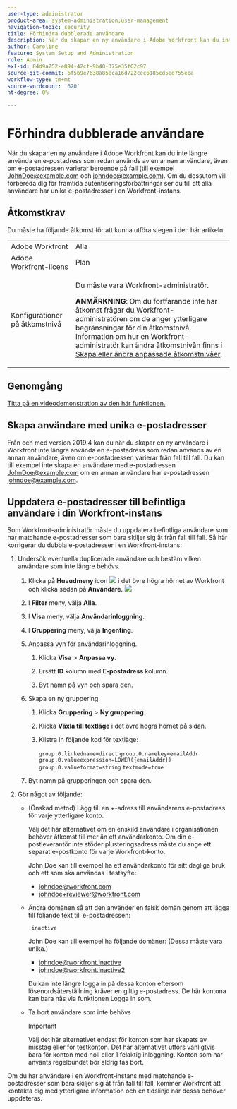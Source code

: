 ```yaml
---
user-type: administrator
product-area: system-administration;user-management
navigation-topic: security
title: Förhindra dubblerade användare
description: När du skapar en ny användare i Adobe Workfront kan du inte längre använda en e-postadress som redan används av en annan användare, även om e-postadressen varierar beroende på fall (till exempel JohnDoe@example.com och johndoe@example.com). Om du dessutom vill förbereda dig för framtida autentiseringsförbättringar ser du till att alla användare har unika e-postadresser i en Workfront-instans.
author: Caroline
feature: System Setup and Administration
role: Admin
exl-id: 84d9a752-e894-42cf-9b40-375e35f02c97
source-git-commit: 6f5b9e7638a85eca16d722cec6185cd5ed755eca
workflow-type: tm+mt
source-wordcount: '620'
ht-degree: 0%

---
```


# Förhindra dubblerade användare

När du skapar en ny användare i Adobe Workfront kan du inte längre använda en e-postadress som redan används av en annan användare, även om e-postadressen varierar beroende på fall (till exempel JohnDoe@example.com och johndoe@example.com). Om du dessutom vill förbereda dig för framtida autentiseringsförbättringar ser du till att alla användare har unika e-postadresser i en Workfront-instans.

## Åtkomstkrav

Du måste ha följande åtkomst för att kunna utföra stegen i den här artikeln:

<table style="table-layout:auto"> 
 <col> 
 <col> 
 <tbody> 
  <tr> 
   <td role="rowheader">Adobe Workfront</td> 
   <td>Alla</td> 
  </tr> 
  <tr> 
   <td role="rowheader">Adobe Workfront-licens</td> 
   <td>Plan</td> 
  </tr> 
  <tr> 
   <td role="rowheader">Konfigurationer på åtkomstnivå</td> 
   <td> <p>Du måste vara Workfront-administratör.</p> <p><b>ANMÄRKNING</b>: Om du fortfarande inte har åtkomst frågar du Workfront-administratören om de anger ytterligare begränsningar för din åtkomstnivå. Information om hur en Workfront-administratör kan ändra åtkomstnivån finns i <a href="../../../administration-and-setup/add-users/configure-and-grant-access/create-modify-access-levels.md" class="MCXref xref">Skapa eller ändra anpassade åtkomstnivåer</a>.</p> </td> 
  </tr> 
 </tbody> 
</table>

## Genomgång

<!--WRITER
<iframe class="vimeo-player_0" src="assets/371505632?" frameborder="0" allowfullscreen="1" width="560px" height="315px"></iframe>
-->

[Titta på en videodemonstration av den här funktionen.](https://vimeo.com/371505632/2e6938ce06)

## Skapa användare med unika e-postadresser

Från och med version 2019.4 kan du när du skapar en ny användare i Workfront inte längre använda en e-postadress som redan används av en annan användare, även om e-postadressen varierar från fall till fall. Du kan till exempel inte skapa en användare med e-postadressen JohnDoe@example.com om en annan användare har e-postadressen johndoe@example.com.

## Uppdatera e-postadresser till befintliga användare i din Workfront-instans

Som Workfront-administratör måste du uppdatera befintliga användare som har matchande e-postadresser som bara skiljer sig åt från fall till fall.
Så här korrigerar du dubbla e-postadresser i en Workfront-instans:

1. Undersök eventuella duplicerade användare och bestäm vilken användare som inte längre behövs.

   1. Klicka på **Huvudmeny** icon ![](assets/main-menu-icon.png) i det övre högra hörnet av Workfront och klicka sedan på **Användare**. ![](assets/users-icon-in-main-menu.png)

   1. I **Filter** meny, välja **Alla**.

   1. I **Visa** meny, välja **Användarinloggning**.

   1. I **Gruppering** meny, välja **Ingenting**.

   1. Anpassa vyn för användarinloggning.

      1. Klicka **Visa** > **Anpassa vy**.

      1. Ersätt **ID** kolumn med **E-postadress** kolumn.

      1. Byt namn på vyn och spara den.
   1. Skapa en ny gruppering.

      1. Klicka **Gruppering** > **Ny gruppering**.

      1. Klicka **Växla till textläge** i det övre högra hörnet på sidan.
      1. Klistra in följande kod för textläge:

         `group.0.linkedname=direct`
         `group.0.namekey=emailAddr`
         `group.0.valueexpression=LOWER({emailAddr})`
         `group.0.valueformat=string`
         `textmode=true`
   1. Byt namn på grupperingen och spara den.



1. Gör något av följande:

   * (Önskad metod) Lägg till en +-adress till användarens e-postadress för varje ytterligare konto.

      Välj det här alternativet om en enskild användare i organisationen behöver åtkomst till mer än ett användarkonto. Om din e-postleverantör inte stöder plusteringsadress måste du ange ett separat e-postkonto för varje Workfront-konto.

      John Doe kan till exempel ha ett användarkonto för sitt dagliga bruk och ett som ska användas i testsyfte:

      * johndoe@workfront.com
      * johndoe+reviewer@workfront.com
   * Ändra domänen så att den använder en falsk domän genom att lägga till följande text till e-postadressen:

      `.inactive`

      John Doe kan till exempel ha följande domäner: (Dessa måste vara unika.)

      * johndoe@workfront.inactive
      * johndoe@workfront.inactive2

      Du kan inte längre logga in på dessa konton eftersom lösenordsåterställning kräver en giltig e-postadress. De här kontona kan bara nås via funktionen Logga in som.

   * Ta bort användare som inte behövs

      >[!IMPORTANT]
      >
      >Välj det här alternativet endast för konton som har skapats av misstag eller för testkonton. Det här alternativet utförs vanligtvis bara för konton med noll eller 1 felaktig inloggning. Konton som har använts regelbundet bör aldrig tas bort.



Om du har användare i en Workfront-instans med matchande e-postadresser som bara skiljer sig åt från fall till fall, kommer Workfront att kontakta dig med ytterligare information och en tidslinje när dessa behöver uppdateras.
